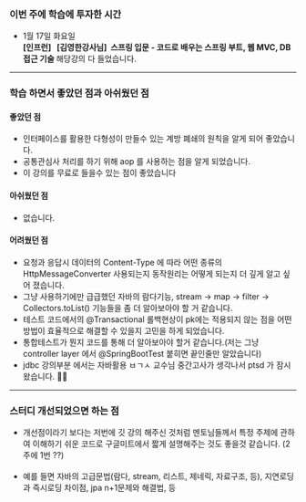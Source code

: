 ### 이번 주에 학습에 투자한 시간
- 1월 17일 화요일 <br>
<b>[인프런] &nbsp; [김영한강사님] &nbsp;스프링 입문 - 코드로 배우는 스프링 부트, 웹 MVC, DB 접근 기술 </b> 해당강의 다 들었습니다.

<hr>

### 학습 하면서 좋았던 점과 아쉬웠던 점

#### 좋았던 점
- 인터페이스를 활용한 다형성이 만들수 있는 계방 폐쇄의 원칙을 알게 되어 좋았습니다.
- 공통관심사 처리를 하기 위해 aop 를 사용하는 점을 알게 되었습니다.
- 이 강의를 무료로 들을수 있는 점이 좋았습니다

#### 아쉬웠던 점
- 없습니다.

#### 어려웠던 점
- 요청과 응답시 데이터의 Content-Type 에 따라 어떤 종류의 HttpMessageConverter 사용되는지 동작원리는 어떻게 되는지 더 깊게 알고 싶어 졌습니다.
- 그냥 사용하기에만 급급했던 자바의 람다기능, stream -> map -> filter -> Collectors.toList() 기능들을 좀 더 알아보아야 할 거 같습니다.
- 테스트 코드에서의 @Transactional 롤백현상이 pk에는 적용되지 않는 점을 어떤 방법이 효율적으로 해결할 수 있을지 고민을 하게 되었습니다.
- 통합테스트가 뭔지 코드를 통해 더 알아보아야 할거 같습니다.(저는 그냥 controller layer 에서 @SpringBootTest 붙히면 끝인줄만 알았습니다)
- jdbc 강의부분 에서는 자바활용 ㅂㄱㅅ 교수님 중간고사가 생각나서 ptsd 가 잠시 왔습니다.  🥲🥲

<hr>

### 스터디 개선되었으면 하는 점
- 개선점이라기 보다는 저번에 깃 강의 해주신 것처럼 멘토님들께서 특정 주제에 관하여 이해하기 쉬운 코드로 구글미트에서 짧게 설명해주는 것도 좋을것 같습니다. (2주에 1번 ??)
<br><br>
- 예를 들면 자바의 고급문법(람다, stream, 리스트, 제네릭, 자료구조, 등), 지연로딩과 즉시로딩 차이점, jpa n+1문제와 해결법, 등